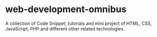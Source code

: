 # web-development-omnibus
A collection of Code Snippet, tutorials and mini project of HTML, CSS, JavaScript, PHP and different other related technologies.
